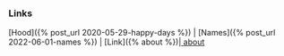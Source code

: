 ### Links

[Hood]({% post_url 2020-05-29-happy-days %}) |
[Names]({% post_url 2022-06-01-names %}) | [Link]({%  about %})|[ about](../about.md)